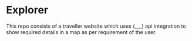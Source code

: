 # Explorer
This repo consists of a traveller website which uses (___) api integration to show required details in a map as per requirement of the user.